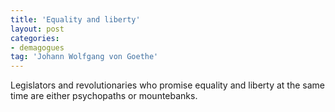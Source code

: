 ```yaml
---
title: 'Equality and liberty'
layout: post
categories:
- demagogues
tag: 'Johann Wolfgang von Goethe'
---
```


Legislators and revolutionaries who promise equality and liberty at the same time are either psychopaths or mountebanks.